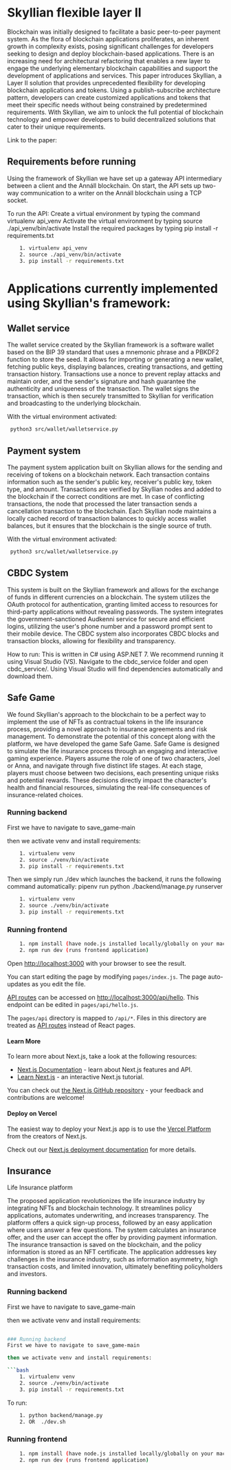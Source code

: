 
# Skyllian flexible layer II

Blockchain was initially designed to facilitate a basic peer-to-peer payment system. As the flora of blockchain applications proliferates, an inherent growth in complexity exists, posing significant challenges for developers seeking to design and deploy blockchain-based applications. There is an increasing need for architectural refactoring that enables a new layer to engage the underlying elementary blockchain capabilities and support the development of applications and services. This paper introduces Skyllian, a Layer II solution that provides unprecedented flexibility for developing blockchain applications and tokens. Using a publish-subscribe architecture pattern, developers can create customized applications and tokens that meet their specific needs without being constrained by predetermined requirements. With Skyllian, we aim to unlock the full potential of blockchain technology and empower developers to build decentralized solutions that cater to their unique requirements.

Link to the paper: <link>


##  Requirements before running


Using the framework of Skyllian we have set up a gateway API intermediary between a client and the Annáll blockchain. On start, the API sets up two-way communication to a writer on the Annáll blockchain using a TCP socket.


To run the API:
Create a virtual environment by typing the command virtualenv api_venv
Activate the virtual environment by typing source ./api_venv/bin/activate
Install the required packages by typing pip install -r requirements.txt



```bash
    1. virtualenv api_venv
    2. source ./api_venv/bin/activate
    3. pip install -r requirements.txt
```

# Applications currently implemented using Skyllian's framework:
## Wallet service
The wallet service created by the Skyllian framework is a software wallet based on the BIP 39 standard that uses a mnemonic phrase and a PBKDF2 function to store the seed. It allows for importing or generating a new wallet, fetching public keys, displaying balances, creating transactions, and getting transaction history. Transactions use a nonce to prevent replay attacks and maintain order, and the sender's signature and hash guarantee the authenticity and uniqueness of the transaction. The wallet signs the transaction, which is then securely transmitted to Skyllian for verification and broadcasting to the underlying blockchain.

With the virtual environment activated:
```bash
 python3 src/wallet/walletservice.py
```


## Payment system
The payment system application built on Skyllian allows for the sending and receiving of tokens on a blockchain network. Each transaction contains information such as the sender's public key, receiver's public key, token type, and amount. Transactions are verified by Skyllian nodes and added to the blockchain if the correct conditions are met. In case of conflicting transactions, the node that processed the later transaction sends a cancellation transaction to the blockchain. Each Skyllian node maintains a locally cached record of transaction balances to quickly access wallet balances, but it ensures that the blockchain is the single source of truth.

With the virtual environment activated:
```bash
 python3 src/wallet/walletservice.py
```

## CBDC System
This system is built on the Skyllian framework and allows for the exchange of funds in different currencies on a blockchain. The system utilizes the OAuth protocol for authentication, granting limited access to resources for third-party applications without revealing passwords. The system integrates the government-sanctioned Audkenni service for secure and efficient logins, utilizing the user's phone number and a password prompt sent to their mobile device. The CBDC system also incorporates CBDC blocks and transaction blocks, allowing for flexibility and transparency.

How to run:
This is written in C# using ASP.NET 7. We recommend running it using Visual Studio (VS). Navigate to the cbdc_service folder and open cbdc_service/. Using Visual Studio will find dependencies automatically and download them.

## Safe Game
We found Skyllian's approach to the blockchain to be a perfect way to implement the use of NFTs as contractual tokens in the life insurance process, providing a novel approach to insurance agreements and risk management. To demonstrate the potential of this concept along with the platform, we have developed the game Safe Game. Safe Game is designed to simulate the life insurance process through an engaging and interactive gaming experience. Players assume the role of one of two characters, Joel or Anna, and navigate through five distinct life stages. At each stage, players must choose between two decisions, each presenting unique risks and potential rewards. These decisions directly impact the character's health and financial resources, simulating the real-life consequences of insurance-related choices.


### Running backend
First we have to navigate to save_game-main

then we activate venv and install requirements:

```bash
    1. virtualenv venv
    2. source ./venv/bin/activate
    3. pip install -r requirements.txt
```

Then we simply run ./dev which launches the backend, it runs the following command automatically: pipenv run python ./backend/manage.py runserver


```bash
    1. virtualenv venv
    2. source ./venv/bin/activate
    3. pip install -r requirements.txt
```

### Running frontend

```bash
    1. npm install (have node.js installed locally/globally on your machine)
    2. npm run dev (runs frontend application)


```


Open [http://localhost:3000](http://localhost:3000) with your browser to see the result.

You can start editing the page by modifying `pages/index.js`. The page auto-updates as you edit the file.

[API routes](https://nextjs.org/docs/api-routes/introduction) can be accessed on [http://localhost:3000/api/hello](http://localhost:3000/api/hello). This endpoint can be edited in `pages/api/hello.js`.

The `pages/api` directory is mapped to `/api/*`. Files in this directory are treated as [API routes](https://nextjs.org/docs/api-routes/introduction) instead of React pages.

#### Learn More

To learn more about Next.js, take a look at the following resources:

- [Next.js Documentation](https://nextjs.org/docs) - learn about Next.js features and API.
- [Learn Next.js](https://nextjs.org/learn) - an interactive Next.js tutorial.

You can check out [the Next.js GitHub repository](https://github.com/vercel/next.js/) - your feedback and contributions are welcome!

#### Deploy on Vercel

The easiest way to deploy your Next.js app is to use the [Vercel Platform](https://vercel.com/new?utm_medium=default-template&filter=next.js&utm_source=create-next-app&utm_campaign=create-next-app-readme) from the creators of Next.js.

Check out our [Next.js deployment documentation](https://nextjs.org/docs/deployment) for more details.


## Insurance


Life Insurance platform

The proposed application revolutionizes the life insurance industry by integrating NFTs and blockchain technology. It streamlines policy applications, automates underwriting, and increases transparency. The platform offers a quick sign-up process, followed by an easy application where users answer a few questions. The system calculates an insurance offer, and the user can accept the offer by providing payment information. The insurance transaction is saved on the blockchain, and the policy information is stored as an NFT certificate. The application addresses key challenges in the insurance industry, such as information asymmetry, high transaction costs, and limited innovation, ultimately benefiting policyholders and investors.



### Running backend
First we have to navigate to save_game-main

then we activate venv and install requirements:

```bash
   
### Running backend
First we have to navigate to save_game-main

then we activate venv and install requirements:

```bash
    1. virtualenv venv
    2. source ./venv/bin/activate
    3. pip install -r requirements.txt
```
To run: 

```bash
    1. python backend/manage.py
    2. OR  ./dev.sh
```




### Running frontend

```bash
    1. npm install (have node.js installed locally/globally on your machine)
    2. npm run dev (runs frontend application)

```
